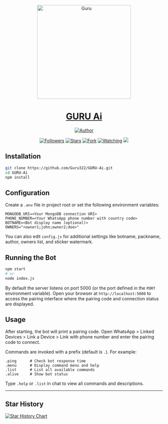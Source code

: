 <p align="center">  
  <a href="https://youtu.be/WcA7GZuaN0A">
    <img alt="Guru" height="300" src="https://cdn.jsdelivr.net/gh/Guru322/api@Guru/K.jpg">
    <h1 align="center">GURU Ai</h1>
  </a>
</p>
<p align="center">
<a href="https://github.com/Guru322"><img title="Author" src="https://img.shields.io/badge/GURU-BOT-black?style=for-the-badge&logo=telegram"></a>
<p/>
<p align="center">
<a href="https://github.com/Guru322?tab=followers"><img title="Followers" src="https://img.shields.io/github/followers/Guru322?label=Followers&style=social"></a>
<a href="https://github.com/Guru322/GURU-BOT/stargazers/"><img title="Stars" src="https://img.shields.io/github/stars/Guru322/GURU-BOT?&style=social"></a>
<a href="https://github.com/Guru322/GURU-BOT/network/members"><img title="Fork" src="https://img.shields.io/github/forks/Guru322/GURU-BOT?style=social"></a>
<a href="https://github.com/Guru322/GURU-BOT/watchers"><img title="Watching" src="https://img.shields.io/github/watchers/Guru322/GURU-BOT?label=Watching&style=social"></a>
<a href="https://app.fossa.com/projects/git%2Bgithub.com%2FGuru322%2FGURU-BOT?ref=badge_shield" alt="FOSSA Status"><img src="https://app.fossa.com/api/projects/git%2Bgithub.com%2FGuru322%2FGURU-BOT.svg?type=shield"/></a>
</p>

## Installation
```bash
git clone https://github.com/Guru322/GURU-Ai.git
cd GURU-Ai
npm install
```

## Configuration
Create a `.env` file in project root or set the following environment variables:
```
MONGODB_URI=<Your MongoDB connection URI>
PHONE_NUMBER=<Your WhatsApp phone number with country code>
BOTNAME=<Bot display name (optional)>
OWNERS="<owner1;john;owner2;doe>"
```
You can also edit `config.js` for additional settings like botname, packname, author, owners list, and sticker watermark.

## Running the Bot
```bash
npm start
# or
node index.js
```
By default the server listens on port 5000 (or the port defined in the `PORT` environment variable). Open your browser at `http://localhost:5000` to access the pairing interface where the pairing code and connection status are displayed.

## Usage
After starting, the bot will print a pairing code. Open WhatsApp > Linked Devices > Link a Device > Link with phone number and enter the pairing code to connect.

Commands are invoked with a prefix (default is `.`). For example:
```
.ping      # Check bot response time
.menu      # Display command menu and help
.list      # List all available commands
.alive     # Show bot status
```
Type `.help` or `.list` in chat to view all commands and descriptions.



<!-- GitAds-Verify: 1CKAFUVJQRST1DIRYIXBV7F1ELZKHCJ1 -->


----

## Star History

<a href="https://www.star-history.com/#Guru322/GURU-Ai&Date">
 <picture>
   <source media="(prefers-color-scheme: dark)" srcset="https://api.star-history.com/svg?repos=Guru322/GURU-Ai&type=Date&theme=dark" />
   <source media="(prefers-color-scheme: light)" srcset="https://api.star-history.com/svg?repos=Guru322/GURU-Ai&type=Date" />
   <img alt="Star History Chart" src="https://api.star-history.com/svg?repos=Guru322/GURU-Ai&type=Date" />
 </picture>
</a>

